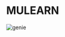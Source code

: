 # MULEARN
![genie](https://github.com/user-attachments/assets/cf430ada-4911-4941-bac8-4c68adb08286)

